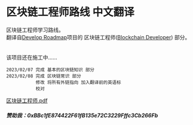 # 区块链工程师路线 中文翻译<br>
区块链工程师学习路线。
<br>
翻译自[Develop Roadmap](https://roadmap.sh)项目的 区块链工程师([Blockchain Developer](https://roadmap.sh/blockchain)) 部分。
<br>
<br>
<br>
该项目还在施工中......
<br>


    2023/02/07 完成 基本的区块链知识 部分
    2023/02/08 完成 区块链常识 部分
               修改 将所有外链指向 加入翻译前的英语标
               校对
               
               
     
     
[区块链工程师.pdf](https://github.com/Web3-Club/Blockchain-Developer-roadmap_Chinese/files/10684006/default.pdf)
   
                
    
##### 赞助我：0xBBc1fE874422F61fB135e72C3229Fffc3Cb266Fb
